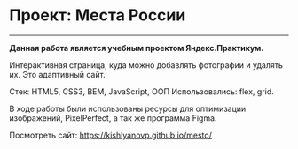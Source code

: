# Проект: Места России
___
**Данная работа является учебным проектом Яндекс.Практикум.**

Интерактивная страница, куда можно добавлять фотографии и удалять их. Это адаптивный сайт.

Стек: HTML5, CSS3, BEM, JavaScript, ООП
Использовались: flex, grid.


В ходе работы были использованы ресурсы для оптимизации изображений, PixelPerfect, а так же программа Figma.

Посмотреть сайт: https://kishlyanovp.github.io/mesto/



